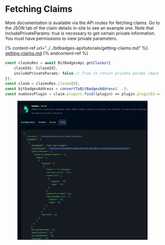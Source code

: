 # Fetching Claims

More documentation is available via the API routes for fetching claims. Go to the JSON tab of the claim details in-site to see an example one. Note that includePrivateParams: true is necessary to get certain private information. You must have permissions to view private parameters.&#x20;

{% content-ref url="../../bitbadges-api/tutorials/getting-claims.md" %}
[getting-claims.md](../../bitbadges-api/tutorials/getting-claims.md)
{% endcontent-ref %}

```typescript
const claimsRes = await BitBadgesApi.getClaims({
    claimIds: [claimId],
    includePrivateParams: false // True to return private params (must have permissions to view)
});
const claim = claimsRes.claims[0];
const bitbadgesAddress = convertToBitBadgesAddress(...);
const numUsesPlugin = claim.plugins.find((plugin) => plugin.pluginId === 'numUses');
```

<figure><img src="../../../.gitbook/assets/image (2) (1) (1) (1) (1) (1).png" alt=""><figcaption></figcaption></figure>
